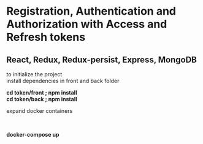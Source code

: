 # Registration, Authentication and Authorization with Access and Refresh tokens
## React, Redux, Redux-persist, Express, MongoDB

<p>to initialize the project<br>
install dependencies in front and back folder</p> 
<strong>cd token/front ; npm install </strong><br>
<strong>cd token/back ; npm install </strong><br>

<p>expand docker containers</p><br>

<strong>docker-compose up</strong>
